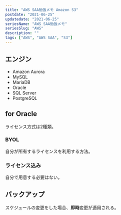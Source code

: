 ```yaml
---
title: "AWS SAA勉強メモ Amazon S3"
postdate: "2021-06-25"
updatedate: "2021-06-25"
seriesName: "AWS SAA勉強メモ"
seriesSlug: "AWS"
description: ""
tags: ["AWS", "AWS SAA", "S3"]
---
```


## エンジン

- Amazon Aurora
- MySQL
- MariaDB
- Oracle
- SQL Server
- PostgreSQL

## for Oracle

ライセンス方式は2種類。

### BYOL

自分が所有するライセンスを利用する方法。

### ライセンス込み

自分で用意する必要はない。

## バックアップ

スケジュールの変更をした場合、**即時**変更が適用される。